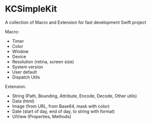 # KCSimpleKit
A collection of Macro and Extension for fast development Swift project

Macro:
 - Timer
 - Color
 - Window
 - Device
 - Resolution (retina, screen size)
 - System version
 - User default
 - Dispatch Utils

Extension:
 - String (Path, Bounding, Attribute, Encode, Decode, Other utils)
 - Data (html)
 - Image (from URL, from Base64, mask with color)
 - Date (start of day, end of day, to string with format)
 - UIView (Properties, Methods)
